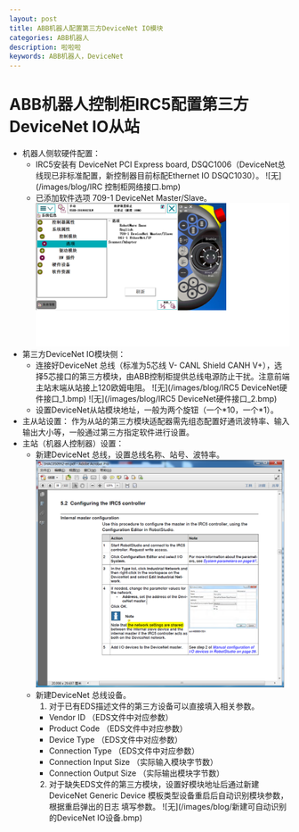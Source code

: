 ```yaml
---
layout: post
title: ABB机器人配置第三方DeviceNet IO模块
categories: ABB机器人
description: 啦啦啦
keywords: ABB机器人，DeviceNet
---
```

# ABB机器人控制柜IRC5配置第三方DeviceNet IO从站

- 机器人侧软硬件配置：
  - IRC5安装有 DeviceNet PCI Express board, DSQC1006（DeviceNet总线现已非标准配置，新控制器目前标配Ethernet IO DSQC1030）。
  ![无](/images/blog/IRC 控制柜网络接口.bmp)
  - 已添加软件选项 709-1 DeviceNet Master/Slave。
  ![无](/images/blog/已安装选项.bmp)
- 第三方DeviceNet IO模块侧：
  - 连接好DeviceNet 总线（标准为5芯线 V- CANL Shield CANH V+），选择5芯接口的第三方模块，由ABB控制柜提供总线电源防止干扰。注意前端主站末端从站接上120欧姆电阻。
  ![无](/images/blog/IRC5 DeviceNet硬件接口_1.bmp)
  ![无](/images/blog/IRC5 DeviceNet硬件接口_2.bmp)
  - 设置DeviceNet从站模块地址，一般为两个旋钮（一个\*10，一个\*1）。
- 主从站设置：
  作为从站的第三方模块适配器需先组态配置好通讯波特率、输入输出大小等，一般通过第三方指定软件进行设置。
- 主站（机器人控制器）设置：
  - 新建DeviceNet 总线，设置总线名称、站号、波特率。
  ![无](/images/blog/新建DeviceNet内部主站.bmp)
  - 新建DeviceNet 总线设备。
    1. 对于已有EDS描述文件的第三方设备可以直接填入相关参数。
      - Vendor ID                          （EDS文件中对应参数）
      - Product Code                       （EDS文件中对应参数）
      - Device Type                        （EDS文件中对应参数）
      - Connection Type                    （EDS文件中对应参数）
      - Connection Input Size             （实际输入模块字节数）
      - Connection Output Size            （实际输出模块字节数）
    2. 对于缺失EDS文件的第三方模块，设置好模块地址后通过新建DeviceNet Generic Device 模板类型设备重启后自动识别模块参数，根据重启弹出的日志     填写参数。
    ![无](/images/blog/新建可自动识别的DeviceNet IO设备.bmp)
    
